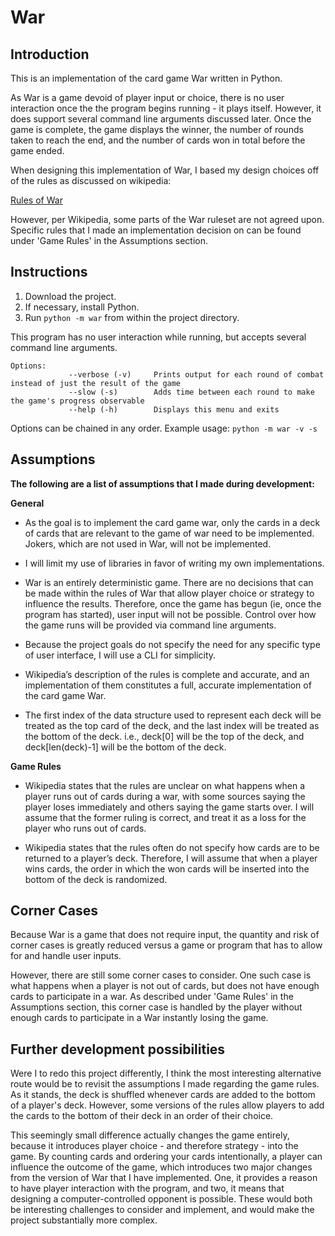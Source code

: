 # War

## Introduction

This is an implementation of the card game War written in Python. 

As War is a game devoid of player input or choice, there is no user interaction once the the program begins running - it plays itself. However, it does support several command line arguments discussed later. Once the game is complete, the game displays the winner, the number of rounds taken to reach the end, and the number of cards won in total before the game ended. 

When designing this implementation of War, I based my design choices off of the rules as discussed on wikipedia:

[Rules of War](https://en.wikipedia.org/wiki/War_(card_game)#Gameplay)

However, per Wikipedia, some parts of the War ruleset are not agreed upon. Specific rules that I made an implementation decision on can be found under 'Game Rules' in the Assumptions section.

## Instructions
1. Download the project.
2. If necessary, install Python.  
3. Run `python -m war` from within the project directory.

This program has no user interaction while running, but accepts several command line arguments.

    Options:    
                 --verbose (-v)     Prints output for each round of combat instead of just the result of the game
                 --slow (-s)        Adds time between each round to make the game's progress observable
                 --help (-h)        Displays this menu and exits
    
Options can be chained in any order.
Example usage: `python -m war -v -s`
 
## Assumptions

**The following are a list of assumptions that I made during development:**

**General**
 
 - As the goal is to implement the card game war, only the cards in a deck of cards that are relevant to the game of war need to be implemented. Jokers, which are not used in War, will not be implemented. 

 - I will limit my use of libraries in favor of writing my own implementations.
 
 - War is an entirely deterministic game. There are no decisions that can be made within the rules of War that allow player choice or strategy to influence the results. Therefore, once the game has begun (ie, once the program has started), user input will not be possible. Control over how the game runs will be provided via command line arguments.

 - Because the project goals do not specify the need for any specific type of user interface, I will use a CLI for simplicity. 
  
 - Wikipedia’s description of the rules is complete and accurate, and an implementation of them constitutes a full, accurate implementation of the card game War.
 
 - The first index of the data structure used to represent each deck will be treated as the top card of the deck, and the last index will be treated as the bottom of the deck. i.e., deck[0] will be the top of the deck, and deck[len(deck)-1] will be the bottom of the deck.

**Game Rules**

 - Wikipedia states that the rules are unclear on what happens when a player runs out of cards during a war, with some sources saying the player loses immediately and others saying the game starts over. I will assume that the former ruling is correct, and treat it as a loss for the player who runs out of cards.

 - Wikipedia states that the rules often do not specify how cards are to be returned to a player’s deck. Therefore, I will assume that when a player wins cards, the order in which the won cards will be inserted into the bottom of the deck is randomized.

## Corner Cases

Because War is a game that does not require input, the quantity and risk of corner cases is greatly reduced versus a game or program that has to allow for and handle user inputs.

However, there are still some corner cases to consider. One such case is what happens when a player is not out of cards, but does not have enough cards to participate in a war.
As described under 'Game Rules' in the Assumptions section, this corner case is handled by the player without enough cards to participate in a War instantly losing the game. 

## Further development possibilities 

Were I to redo this project differently, I think the most interesting alternative route would be to revisit the assumptions I made regarding the game rules. As it stands, the deck is shuffled whenever
cards are added to the bottom of a player's deck. However, some versions of the rules allow players to add the cards to the bottom of their deck in an order of their choice.

This seemingly small difference actually changes the game entirely, because it introduces player choice - and therefore strategy - into the game. By counting cards and ordering your cards intentionally, a player can influence the outcome of the game,
which introduces two major changes from the version of War that I have implemented. One, it provides a reason to have player interaction with the program, and two, it means that designing a computer-controlled opponent is
possible. These would both be interesting challenges to consider and implement, and would make the project substantially more complex. 

